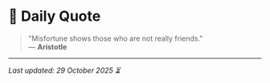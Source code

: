 # 📜 Daily Quote

> "Misfortune shows those who are not really friends."  
> — **Aristotle**

---

_Last updated: 29 October 2025 ⏳_
